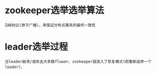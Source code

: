 
# zookeeper选举选举算法
    ZAB协议(原子广播)、来保证分布式事务的最终一致性
    
# leader选举过程
    当leader崩溃/或失去大多数flower、zookeeper就进入了恢复模式(即重新选举一个leader)、